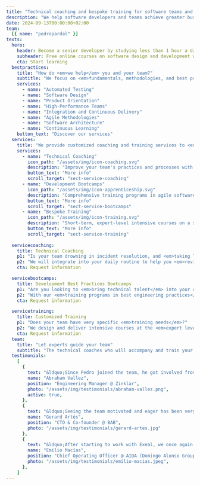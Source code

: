 ```yaml
---
title: "Technical coaching and bespoke training for software teams and developers"
description: "We help software developers and teams achieve greater business impact through best development practices."
date: 2024-09-13T00:00:00+02:00
team:
  [{ name: "pedropardal" }]
texts:
  hero:
    header: Become a senior developer by studying less than 1 hour a day
    subheader: Free online courses on software design and development with best practices.
    cta: Start learning
  bestpractices:
    title: "How do <em>we help</em> you and your team?"
    subtitle: "We focus on <em>fundamentals, methodologies, and best practices</em>, <em>technical and management</em> techniques, above specific technologies and frameworks."
    services:
      - name: "Automated Testing"
      - name: "Software Design"
      - name: "Product Orientation"
      - name: "High-Performance Teams"
      - name: "Integration and Continuous Delivery"
      - name: "Agile Methodologies"
      - name: "Software Architecture"
      - name: "Continuous Learning"
    button_text: "Discover our services"
  services:
    title: "We provide customized coaching and training services to <em>individuals and businesses</em>."
    services:
      - name: "Technical Coaching"
        icon_path: "/assets/img/icon-coaching.svg"
        description: "Improve your team's practices and processes with 100% hands-on coaching and mentoring."
        button_text: "More info"
        scroll_target: "sect-service-coaching"
      - name: "Development Bootcamps"
        icon_path: "/assets/img/icon-apprenticeship.svg"
        description: "Comprehensive training programs in agile software development and good technical practices."
        button_text: "More info"
        scroll_target: "sect-service-bootcamps"
      - name: "Bespoke Training"
        icon_path: "/assets/img/icon-training.svg"
        description: "Short-term, expert-level intensive courses on a specific technique or methodology."
        button_text: "More info"
        scroll_target: "sect-service-training"
  
  servicecoaching:
    title: Technical Coaching
    p1: "Is your team drowning in incident resolution, and <em>taking longer and longer</em> to deliver quality software on time?"
    p2: "We will integrate into your daily routine to help you <em>review your processes and technical</em> and management practices, assist in defining a technical vision, and <em>empower you to execute</em> it effectively."
    cta: Request information

  servicebootcamps:
    title: Development Best Practices Bootcamps
    p1: "Are you looking to <em>bring technical talent</em> into your company and want to ensure they come in <em>with sufficient expertise</em>? Or perhaps you want to take internal talent to the next level?"
    p2: "With our <em>training programs in best engineering practices</em>, you will <em>maximize the business impact</em> of your engineering team."
    cta: Request information

  servicetraining:
    title: Customized Training
    p1: "Does your team have very specific <em>training needs</em>?"
    p2: "We design and deliver intensive courses at the <em>expert level</em>, covering <em>specific techniques and methodologies</em> that are <em>immediately applicable</em> to your project."
    cta: Request information
  team:
    title: "Let experts guide your team"
    subtitle: "The technical coaches who will accompany and train your team are developers and <em>technical leaders with extensive experience</em> working in high-performance teams."
  testimonials:
    [
      {
        text: "&ldquo;Since Pedro joined the team, he got involved from minute one, both in the product and the technical aspects, becoming a key player in the significant systemic improvement the team underwent. He not only assisted with technical details but also contributed to interactions, relationships, and other team dynamics.&rdquo;",
        name: "Abraham Vallez",
        position: "Engineering Manager @ Zinklar",
        photo: "/assets/img/testimonials/abraham-vallez.png",
        active: true,
      },
      {
        text: "&ldquo;Seeing the team motivated and eager has been very positive. The team wins, the company wins, and employees also win on a personal level as they gain extra learning and training that has a very positive return.&rdquo;",
        name: "Gerard Artés",
        position: "CTO & Co-founder @ BAB",
        photo: "/assets/img/testimonials/gerard-artes.jpg"
      },
      {
        text: "&ldquo;After starting to work with Exeal, we once again feel the presence of learning, questions, readings in the team... The main success is helping our professionals grow and stay.&rdquo;",
        name: "Emilio Macías",
        position: "Chief Operating Officer @ AIDA (Domingo Alonso Group)",
        photo: "/assets/img/testimonials/emilio-macias.jpeg",
      },
    ]
---
```

